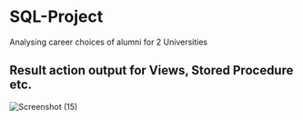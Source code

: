 # SQL-Project
Analysing career choices of alumni for 2 Universities

## Result action output for Views, Stored Procedure etc.


![Screenshot (15)](https://github.com/Sourabh1995-art/SQL-Project/assets/128116719/3856fab7-8fa3-448c-b933-7ad489c7a9d5)
